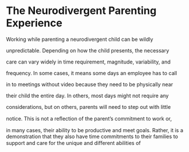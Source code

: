 # The Neurodivergent Parenting Experience

Working while parenting a neurodivergent child can be wildly

unpredictable. Depending on how the child presents, the necessary

care can vary widely in time requirement, magnitude, variability, and

frequency. In some cases, it means some days an employee has to call

in to meetings without video because they need to be physically near

their child the entire day. In others, most days might not require any

considerations, but on others, parents will need to step out with little

notice. This is not a reﬂection of the parent’s commitment to work or,

in many cases, their ability to be productive and meet goals. Rather, it is a demonstration that they also have time commitments to their families to support and care for the unique and diﬀerent abilities of